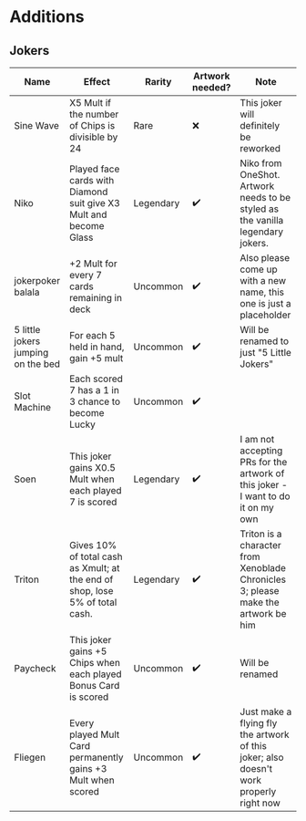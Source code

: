 # Additions
## Jokers
| Name | Effect | Rarity | Artwork needed? | Note |
|-----------|------------|-----------------|------|------|
| Sine Wave | X5 Mult if the number of Chips is divisible by 24 | Rare      | ❌ | This joker will definitely be reworked |
| Niko | Played face cards with Diamond suit give X3 Mult and become Glass | Legendary | ✔️ | Niko from OneShot. Artwork needs to be styled as the vanilla legendary jokers. |
| jokerpoker balala | +2 Mult for every 7 cards remaining in deck | Uncommon | ✔️ | Also please come up with a new name, this one is just a placeholder |
| 5 little jokers jumping on the bed | For each 5 held in hand, gain +5 mult | Uncommon | ✔️ | Will be renamed to just "5 Little Jokers" |
| Slot Machine | Each scored 7 has a 1 in 3 chance to become Lucky | Uncommon | ✔️ | |
| Soen | This joker gains X0.5 Mult when each played 7 is scored | Legendary | ✔️ | I am not accepting PRs for the artwork of this joker - I want to do it on my own |
| Triton | Gives 10% of total cash as Xmult; at the end of shop, lose 5% of total cash. | Legendary | ✔️ | Triton is a character from Xenoblade Chronicles 3; please make the artwork be him |
| Paycheck | This joker gains +5 Chips when each played Bonus Card is scored | Uncommon | ✔️ | Will be renamed |
| Fliegen | Every played Mult Card permanently gains +3 Mult when scored | Uncommon | ✔️ | Just make a flying fly the artwork of this joker; also doesn't work properly right now |
